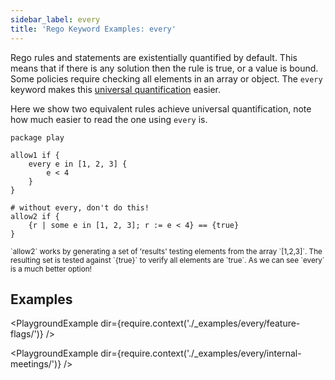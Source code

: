 ```yaml
---
sidebar_label: every
title: 'Rego Keyword Examples: every'
---
```


Rego rules and statements are existentially quantified by default. This means
that if there is any solution then the rule is true, or a value is bound. Some
policies require checking all elements in an array or object. The `every`
keyword makes this
[universal quantification](/docs/policy-language#universal-quantification-for-all)
easier.

Here we show two equivalent rules achieve universal quantification, note how
much easier to read the one using `every` is.

```rego
package play

allow1 if {
	every e in [1, 2, 3] {
		e < 4
	}
}

# without every, don't do this!
allow2 if {
	{r | some e in [1, 2, 3]; r := e < 4} == {true}
}
```

<sub>
`allow2` works by generating a set of 'results' testing elements from the
array `[1,2,3]`. The resulting set is tested against `{true}` to verify all
elements are `true`. As we can see `every` is a much better option!
</sub>

## Examples

<PlaygroundExample dir={require.context('./_examples/every/feature-flags/')} />

<PlaygroundExample dir={require.context('./_examples/every/internal-meetings/')} />
